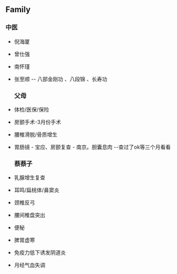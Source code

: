 ## Family

###        中医

- 倪海厦

- 曾仕强

- 南怀瑾

- 张至顺 -- 八部金刚功 、八段锦 、长寿功

  ### 父母

- 体检/医保/保险

- 房颤手术-3月份手术

- 腰椎滑脱/骨质增生

- 胃肠镜 - 宝应、房颤复查 - 南京。胆囊息肉 --查过了ok等三个月看看

  ### 蔡蔡子

- 乳腺增生复查

- 耳鸣/扁桃体/鼻窦炎

- 颈椎反弓

- 腰间椎盘突出

- 便秘

- 脾胃虚寒

- 免疫力低下诱发阴道炎

- 月经气血失调
